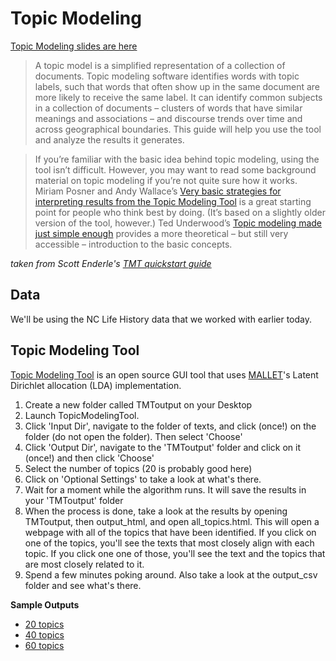 # Topic Modeling
[Topic Modeling slides are here](https://docs.google.com/presentation/d/1G0T1b0GZ1U131DWGSALvsooVANUJvAW7XGZRx2KDmQo/edit?usp=sharing)

>A topic model is a simplified representation of a collection of documents. Topic modeling software identifies words with topic labels, such that words that often show up in the same document are more likely to receive the same label. It can identify common subjects in a collection of documents – clusters of words that have similar meanings and associations – and discourse trends over time and across geographical boundaries. This guide will help you use the tool and analyze the results it generates.

>If you’re familiar with the basic idea behind topic modeling, using the tool isn’t difficult. However, you may want to read some background material on topic modeling if you’re not quite sure how it works. Miriam Posner and Andy Wallace’s [Very basic strategies for interpreting results from the Topic Modeling Tool](http://miriamposner.com/blog/very-basic-strategies-for-interpreting-results-from-the-topic-modeling-tool/) is a great starting point for people who think best by doing. (It’s based on a slightly older version of the tool, however.) Ted Underwood’s [Topic modeling made just simple enough](https://tedunderwood.com/2012/04/07/topic-modeling-made-just-simple-enough/) provides a more theoretical – but still very accessible – introduction to the basic concepts.

*taken from Scott Enderle's [TMT quickstart guide](https://senderle.github.io/topic-modeling-tool/documentation/2017/01/06/quickstart.html)*

## Data
We'll be using the NC Life History data that we worked with earlier today. 

## Topic Modeling Tool
[Topic Modeling Tool](https://senderle.github.io/topic-modeling-tool/documentation/2017/01/06/quickstart.html) is an open source GUI tool that uses [MALLET](http://mallet.cs.umass.edu/)'s Latent Dirichlet allocation (LDA) implementation.

1. Create a new folder called TMToutput on your Desktop
1. Launch TopicModelingTool.
2. Click 'Input Dir', navigate to the folder of texts, and click (once!) on the folder (do not open the folder). Then select 'Choose'
3. Click 'Output Dir', navigate to the 'TMToutput' folder and click on it (once!) and then click 'Choose'
4. Select the number of topics (20 is probably good here)
4. Click on 'Optional Settings' to take a look at what's there.
5. Wait for a moment while the algorithm runs. It will save the results in your 'TMToutput' folder
6. When the process is done, take a look at the results by opening TMToutput, then output_html, and open all_topics.html. This will open a webpage with all of the topics that have been identified. If you click on one of the topics, you'll see the texts that most closely align with each topic. If you click one one of those, you'll see the text and the topics that are most closely related to it.
7. Spend a few minutes poking around. Also take a look at the output_csv folder and see what's there.

**Sample Outputs**
- [20 topics](http://brandontlocke.com/nc-lifehist20/all_topics.html)
- [40 topics](http://brandontlocke.com/nc-lifehist40/all_topics.html)
- [60 topics](http://brandontlocke.com/nc-lifehist60/all_topics.html)
